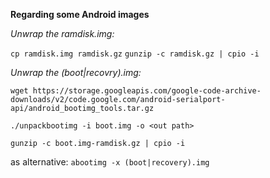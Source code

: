 **Regarding some Android images**

*Unwrap the ramdisk.img:*

`cp ramdisk.img ramdisk.gz`
`gunzip -c ramdisk.gz | cpio -i`



*Unwrap the (boot|recovry).img:*

`wget https://storage.googleapis.com/google-code-archive-downloads/v2/code.google.com/android-serialport-api/android_bootimg_tools.tar.gz`

`./unpackbootimg -i boot.img -o <out path>`

`gunzip -c boot.img-ramdisk.gz | cpio -i`

as alternative:
`abootimg -x (boot|recovery).img`